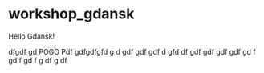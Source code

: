 # workshop_gdansk
Hello Gdansk!


dfgdf gd
POGO Pdf gdfgdfgfd g
d 
gdf 
gdf
 gdf
 d
 gfd 
df 
gdf
 gdf
 gdf
 gdf
 gd
f gd
f gd
f g
df g
df 